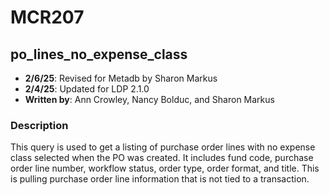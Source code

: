 # MCR207

## po_lines_no_expense_class

- **2/6/25**: Revised for Metadb by Sharon Markus
- **2/4/25**: Updated for LDP 2.1.0
- **Written by**: Ann Crowley, Nancy Bolduc, and Sharon Markus

### Description
This query is used to get a listing of purchase order lines with no expense class selected 
when the PO was created. It includes fund code, purchase order line number, workflow status, 
order type, order format, and title. This is pulling purchase order line information 
that is not tied to a transaction.
